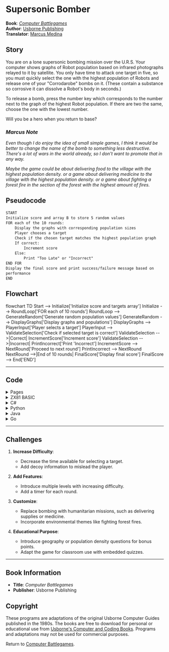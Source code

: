 # Supersonic Bomber

**Book**: _[Computer Battlegames](https://drive.google.com/file/d/0Bxv0SsvibDMTVUExUjFhTURCSU0/view?usp=sharing&resourcekey=0-v2liG0G60g8b7DXjJtDBXg)_  
**Author**:  [Usborne Publishing](https://usborne.com/)    
**Translator**: [Marcus Medina](https://github.com/marcusjobb/UsborneBooks)

## Story

You are on a lone supersonic bombing mission over the U.R.S. Your computer shows graphs of Robot population based on infrared photographs relayed to it by satellite. You only have time to attack one target in five, so you must quickly select the one with the highest population of Robots and release one of your "Corrodarobe" bombs on it. (These contain a substance so corrosive it can dissolve a Robot's body in seconds.)

To release a bomb, press the number key which corresponds to the number next to the graph of the highest Robot population. If there are two the same, choose the one with the lowest number.

Will you be a hero when you return to base?

### _Marcus Note_

_Even though I do enjoy the idea of small simple games, I think it would be better to change the name of the bomb to something less destructive. There's a lot of wars in the world already, so I don't want to promote that in any way._

_Maybe the game could be about delivering food to the village with the highest population density._
_or a game about delivering medicine to the village with the highest population density._
_or a game about fighting a forest fire in the section of the forest with the highest amount of fires._

## Pseudocode

```plaintext
START
Initialize score and array B to store 5 random values
FOR each of the 10 rounds:
    Display the graphs with corresponding population sizes
    Player chooses a target
    Check if the chosen target matches the highest population graph
    If correct:
        Increment score
    Else:
        Print "Too Late" or "Incorrect"
END FOR
Display the final score and print success/failure message based on performance
END
```

## Flowchart

<div class="mermaid">
flowchart TD
    Start --> Initialize['Initialize score and targets array']
    Initialize --> RoundLoop['FOR each of 10 rounds']
    RoundLoop --> GenerateRandom['Generate random population values']
    GenerateRandom --> DisplayGraphs['Display graphs and populations']
    DisplayGraphs --> PlayerInput['Player selects a target']
    PlayerInput --> ValidateSelection['Check if selected target is correct']
    ValidateSelection -->|Correct| IncrementScore['Increment score']
    ValidateSelection -->|Incorrect| PrintIncorrect['Print 'Incorrect']
    IncrementScore --> NextRound['Proceed to next round']
    PrintIncorrect --> NextRound
    NextRound -->|End of 10 rounds| FinalScore['Display final score']
    FinalScore --> End['END']
</div>

---

## Code

<details>
<summary>Pages</summary>

![Page 1](./img/Usborne-Computer_Battlegames22.png)  
![Page 2](./img/Usborne-Computer_Battlegames23.png)

</details>

<details>
<summary>ZX81 BASIC</summary>

```basic
10 CLS
20 PRINT "SUPERSONIC BOMBER"
30 DIM B(5)
40 LET S=0
50 FOR G=10 TO 1 STEP -1
60 LET M=1
70 FOR I=1 TO 5
80 LET B(I)=INT(RND*10+1)
90 IF B(I)>B(M) THEN LET M=I
100 NEXT I
110 CLS
120 FOR I=1 TO 5
130 PRINT I;
140 FOR J=1 TO B(I)
150 PRINT "*";
160 NEXT J
170 PRINT
180 NEXT I
190 FOR I=1 TO G*3
200 LET I$=INKEY$
210 IF I$<>"" THEN GOTO 270
220 NEXT I
230 PRINT "TOO LATE"
240 FOR J=1 TO 10
250 NEXT J
260 GOTO 280
270 IF VAL(I$)=M THEN LET S=S+1
280 NEXT G
290 PRINT "YOU HIT ";S;" OUT OF 10"
300 PRINT "HIGH DENSITY TARGETS"
310 IF S=10 THEN PRINT "YOU'RE A HERO"
320 IF S<10 THEN PRINT "TOUGH - YOU FAILED"
330 STOP
```

</details>

<details>
<summary>C#</summary>

```csharp
using System;

class SupersonicBomber
{
    static void Main()
    {
        Console.WriteLine("Supersonic Bomber");
        Random random = new Random();
        int score = 0;

        for (int round = 1; round <= 10; round++)
        {
            int[] populations = new int[5];
            for (int i = 0; i < 5; i++)
                populations[i] = random.Next(1, 11);

            int maxIndex = Array.IndexOf(populations, Math.Max(populations));

            Console.WriteLine("Targets:");
            for (int i = 0; i < 5; i++)
                Console.WriteLine($"Target {i + 1}: {populations[i]}");

            int choice;
            do
            {
                Console.Write("Select a target (1-5): ");
            } while (!int.TryParse(Console.ReadLine(), out choice) || choice < 1 || choice > 5);
            choice--; // Convert to 0-based index

            if (choice == maxIndex)
            {
                Console.WriteLine("Correct! Highest population hit.");
                score++;
            }
            else
            {
                Console.WriteLine("Incorrect. You missed the highest population.");
            }
        }

        Console.WriteLine($"Final Score: {score} out of 10");
    }
}
```

</details>

<details>
<summary>Python</summary>

```python
import random

print("Supersonic Bomber")
score = 0

for round in range(10):
    populations = [random.randint(1, 10) for _ in range(5)]
    max_index = populations.index(max(populations))

    print("Targets:")
    for i, pop in enumerate(populations, start=1):
        print(f"Target {i}: {pop}")

    choice = int(input("Select a target (1-5): ")) - 1

    if choice == max_index:
        print("Correct! Highest population hit.")
        score += 1
    else:
        print("Incorrect. You missed the highest population.")

print(f"Final Score: {score} out of 10")
```

</details>

<details>
<summary>Java</summary>

```java
import java.util.Random;
import java.util.Scanner;

public class SupersonicBomber {
    public static void main(String[] args) {
        Scanner scanner = new Scanner(System.in);
        Random random = new Random();
        int score = 0;

        System.out.println("Supersonic Bomber");

        for (int round = 1; round <= 10; round++) {
            int[] populations = new int[5];
            for (int i = 0; i < 5; i++) {
                populations[i] = random.nextInt(10) + 1;
            }

            int maxIndex = 0;
            for (int i = 1; i < populations.length; i++) {
                if (populations[i] > populations[maxIndex]) {
                    maxIndex = i;
                }
            }

            System.out.println("Targets:");
            for (int i = 0; i < populations.length; i++) {
                System.out.println("Target " + (i + 1) + ": " + populations[i]);
            }

            System.out.print("Select a target (1-5): ");
            int choice = scanner.nextInt() - 1;

            if (choice == maxIndex) {
                System.out.println("Correct! Highest population hit.");
                score++;
            } else {
                System.out.println("Incorrect. You missed the highest population.");
            }
        }

        System.out.println("Final Score: " + score + " out of 10");
        scanner.close();
    }
}
```

</details>

<details>
<summary>Go</summary>

```go
package main

import (
	"fmt"
	"math/rand"
	"time"
)

func main() {
	rand.Seed(time.Now().UnixNano())
	fmt.Println("Supersonic Bomber")
	score := 0

	for round := 1; round <= 10; round++ {
		targets := make([]int, 5)
		for i := range targets {
			targets[i] = rand.Intn(10) + 1
		}

		maxIndex := 0
		for i, v := range targets {
			if v > targets[maxIndex] {
				maxIndex = i
			}
		}

		fmt.Println("Targets:")
		for i, v := range targets {
			fmt.Printf("Target %d: %d\n", i+1, v)
		}

		fmt.Print("Select a target (1-5): ")
		var choice int
		fmt.Scan(&choice)
		choice--

		if choice == maxIndex {
			fmt.Println("Correct! Highest population hit.")
			score++
		} else {
			fmt.Println("Incorrect. You missed the highest population.")
		}
	}

	fmt.Printf("Final Score: %d out of 10\n", score)
}
```

</details>

---

## Challenges

1. **Increase Difficulty**:

   - Decrease the time available for selecting a target.
   - Add decoy information to mislead the player.

2. **Add Features**:

   - Introduce multiple levels with increasing difficulty.
   - Add a timer for each round.

3. **Customize**:

   - Replace bombing with humanitarian missions, such as delivering supplies or medicine.
   - Incorporate environmental themes like fighting forest fires.

4. **Educational Purpose**:
   - Introduce geography or population density questions for bonus points.
   - Adapt the game for classroom use with embedded quizzes.

---

## Book Information

- **Title**: _Computer Battlegames_
- **Publisher**: Usborne Publishing

## Copyright

These programs are adaptations of the original Usborne Computer Guides published in the 1980s. The books are free to download for personal or educational use from [Usborne's Computer and Coding Books](https://usborne.com/row/books/computer-and-coding-books). Programs and adaptations may not be used for commercial purposes.

Return to [Computer Battlegames](./readme.md).
